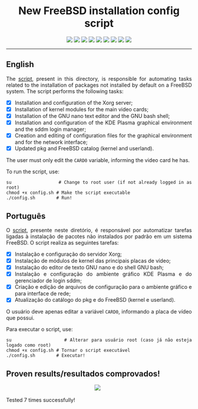 <div align="center">

<h1> New FreeBSD installation config script</h1>

![](https://img.shields.io/github/license/felipenlunkes/freebsd-config.svg)
![](https://img.shields.io/github/stars/felipenlunkes/freebsd-config.svg)
![](https://img.shields.io/github/issues/felipenlunkes/freebsd-config.svg)
![](https://img.shields.io/github/issues-closed/felipenlunkes/freebsd-config.svg)
![](https://img.shields.io/github/issues-pr/felipenlunkes/freebsd-config.svg)
![](https://img.shields.io/github/issues-pr-closed/felipenlunkes/freebsd-config.svg)
![](https://img.shields.io/github/downloads/felipenlunkes/freebsd-config/total.svg)
![](https://img.shields.io/github/release/felipenlunkes/freebsd-config.svg)
[![](https://img.shields.io/twitter/follow/felipeldev.svg?style=social&label=Follow%20%40felipeldev)](https://twitter.com/felipeldev)

</div>

<hr>

## English

<div align="justify">

The [script](config.sh), present in this directory, is responsible for automating tasks related to the installation of packages not installed by default on a FreeBSD system. The script performs the following tasks:

- [x] Installation and configuration of the Xorg server;
- [x] Installation of kernel modules for the main video cards;
- [x] Installation of the GNU nano text editor and the GNU bash shell;
- [x] Installation and configuration of the KDE Plasma graphical environment and the sddm login manager;
- [x] Creation and editing of configuration files for the graphical environment and for the network interface;
- [x] Updated pkg and FreeBSD catalog (kernel and userland).

The user must only edit the `CARD0` variable, informing the video card he has.

To run the script, use:

```
su                 # Change to root user (if not already logged in as root)
chmod +x config.sh # Make the script executable
./config.sh        # Run!
```

</div>

## Português

<div align="justify">

O [script](config.sh), presente neste diretório, é responsável por automatizar tarefas ligadas à instalação de pacotes não instalados por padrão em um sistema FreeBSD. O script realiza as seguintes tarefas:

- [x] Instalação e configuração do servidor Xorg;
- [x] Instalação de módulos de kernel das principais placas de vídeo;
- [x] Instalação do editor de texto GNU nano e do shell GNU bash;
- [x] Instalação e configuração do ambiente gráfico KDE Plasma e do gerenciador de login sddm;
- [x] Criação e edição de arquivos de configuração para o ambiente gráfico e para interface de rede;
- [x] Atualização do catálogo do pkg e do FreeBSD (kernel e userland).

O usuário deve apenas editar a variável `CARD0`, informando a placa de vídeo que possui.

Para executar o script, use:

```
su                 # Alterar para usuário root (caso já não esteja logado como root)
chmod +x config.sh # Tornar o script executável
./config.sh        # Executar!
```

</div>

## Proven results/resultados comprovados!

<p align='center'>
<a href="https://github.com/felipenlunkes"><img src="https://github.com/felipenlunkes/freebsd-config/blob/main/img/screenshot.png"></a>&nbsp;&nbsp;
</p>

Tested 7 times successfully!
